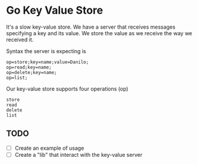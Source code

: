 # Go Key Value Store

It's a slow key-value store. We have a server that receives messages specifying a
key and its value. We store the value as we receive the way we received it.

Syntax the server is expecting is

```
op=store;key=name;value=Danilo;
op=read;key=name;
op=delete;key=name;
op=list;
```

Our key-value store supports four operations (op)

```
store
read
delete
list
```

## TODO

* [ ] Create an example of usage
* [ ] Create a "lib" that interact with the key-value server
